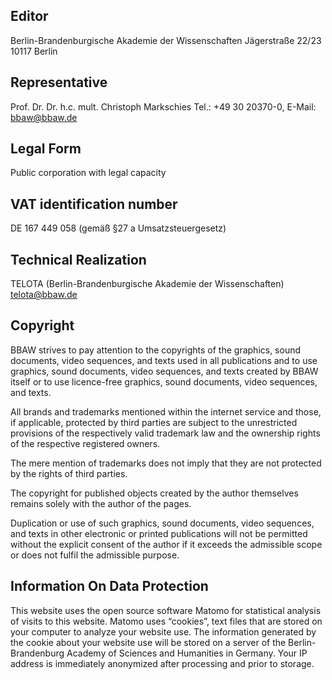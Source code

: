 ## Editor

Berlin-Brandenburgische Akademie der Wissenschaften
Jägerstraße 22/23
10117 Berlin

## Representative

Prof. Dr. Dr. h.c. mult. Christoph Markschies
Tel.: +49 30 20370-0, E-Mail: bbaw@bbaw.de

## Legal Form

Public corporation with legal capacity

## VAT identification number

DE 167 449 058 (gemäß §27 a Umsatzsteuergesetz)

## Technical Realization

TELOTA (Berlin-Brandenburgische Akademie der Wissenschaften)
telota@bbaw.de

## Copyright

BBAW strives to pay attention to the copyrights of the graphics, sound documents, video sequences, and texts used in all publications and to use graphics, sound documents, video sequences, and texts created by BBAW itself or to use licence-free graphics, sound documents, video sequences, and texts.

All brands and trademarks mentioned within the internet service and those, if applicable, protected by third parties are subject to the unrestricted provisions of the respectively valid trademark law and the ownership rights of the respective registered owners.

The mere mention of trademarks does not imply that they are not protected by the rights of third parties.

The copyright for published objects created by the author themselves remains solely with the author of the pages.

Duplication or use of such graphics, sound documents, video sequences, and texts in other electronic or printed publications will not be permitted without the explicit consent of the author if it exceeds the admissible scope or does not fulfil the admissible purpose.

## Information On Data Protection

This website uses the open source software Matomo for statistical analysis of visits to this website. Matomo uses “cookies”, text files that are stored on your computer to analyze your website use. The information generated by the cookie about your website use will be stored on a server of the Berlin-Brandenburg Academy of Sciences and Humanities in Germany. Your IP address is immediately anonymized after processing and prior to storage.
